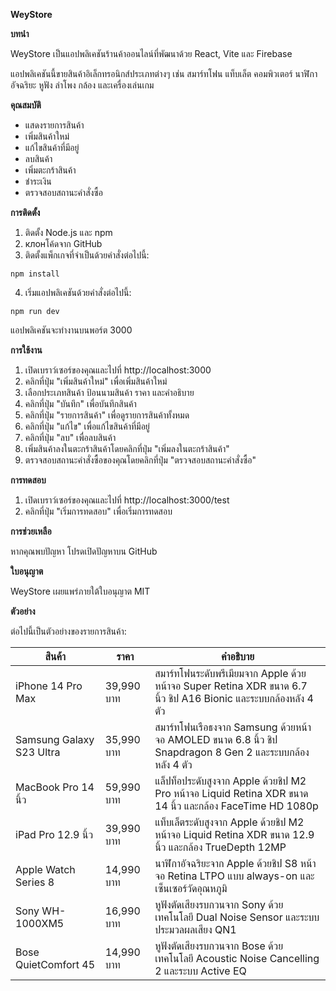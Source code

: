 
**WeyStore**

**บทนำ**

WeyStore เป็นแอปพลิเคชันร้านค้าออนไลน์ที่พัฒนาด้วย React, Vite และ Firebase

แอปพลิเคชันนี้ขายสินค้าอิเล็กทรอนิกส์ประเภทต่างๆ เช่น สมาร์ทโฟน แท็บเล็ต คอมพิวเตอร์ นาฬิกาอัจฉริยะ หูฟัง ลำโพง กล้อง และเครื่องเล่นเกม

**คุณสมบัติ**

* แสดงรายการสินค้า
* เพิ่มสินค้าใหม่
* แก้ไขสินค้าที่มีอยู่
* ลบสินค้า
* เพิ่มตะกร้าสินค้า
* ชำระเงิน
* ตรวจสอบสถานะคำสั่งซื้อ

**การติดตั้ง**

1. ติดตั้ง Node.js และ npm
2. клонโค้ดจาก GitHub
3. ติดตั้งแพ็กเกจที่จำเป็นด้วยคำสั่งต่อไปนี้:

```
npm install
```

4. เริ่มแอปพลิเคชันด้วยคำสั่งต่อไปนี้:

```
npm run dev
```

แอปพลิเคชันจะทำงานบนพอร์ต 3000

**การใช้งาน**

1. เปิดเบราว์เซอร์ของคุณและไปที่ http://localhost:3000
2. คลิกที่ปุ่ม "เพิ่มสินค้าใหม่" เพื่อเพิ่มสินค้าใหม่
3. เลือกประเภทสินค้า ป้อนน​​ามสินค้า ราคา และคำอธิบาย
4. คลิกที่ปุ่ม "บันทึก" เพื่อบันทึกสินค้า
5. คลิกที่ปุ่ม "รายการสินค้า" เพื่อดูรายการสินค้าทั้งหมด
6. คลิกที่ปุ่ม "แก้ไข" เพื่อแก้ไขสินค้าที่มีอยู่
7. คลิกที่ปุ่ม "ลบ" เพื่อลบสินค้า
8. เพิ่มสินค้าลงในตะกร้าสินค้าโดยคลิกที่ปุ่ม "เพิ่มลงในตะกร้าสินค้า"
9. ตรวจสอบสถานะคำสั่งซื้อของคุณโดยคลิกที่ปุ่ม "ตรวจสอบสถานะคำสั่งซื้อ"

**การทดสอบ**

1. เปิดเบราว์เซอร์ของคุณและไปที่ http://localhost:3000/test
2. คลิกที่ปุ่ม "เริ่มการทดสอบ" เพื่อเริ่มการทดสอบ

**การช่วยเหลือ**

หากคุณพบปัญหา โปรดเปิดปัญหาบน GitHub

**ใบอนุญาต**

WeyStore เผยแพร่ภายใต้ใบอนุญาต MIT

**ตัวอย่าง**

ต่อไปนี้เป็นตัวอย่างของรายการสินค้า:


สินค้า | ราคา | คำอธิบาย
------- | -------- | --------
iPhone 14 Pro Max | 39,990 บาท | สมาร์ทโฟนระดับพรีเมียมจาก Apple ด้วยหน้าจอ Super Retina XDR ขนาด 6.7 นิ้ว ชิป A16 Bionic และระบบกล้องหลัง 4 ตัว
Samsung Galaxy S23 Ultra | 35,990 บาท | สมาร์ทโฟนเรือธงจาก Samsung ด้วยหน้าจอ AMOLED ขนาด 6.8 นิ้ว ชิป Snapdragon 8 Gen 2 และระบบกล้องหลัง 4 ตัว
MacBook Pro 14 นิ้ว | 59,990 บาท | แล็ปท็อประดับสูงจาก Apple ด้วยชิป M2 Pro หน้าจอ Liquid Retina XDR ขนาด 14 นิ้ว และกล้อง FaceTime HD 1080p
iPad Pro 12.9 นิ้ว | 39,990 บาท | แท็บเล็ตระดับสูงจาก Apple ด้วยชิป M2 หน้าจอ Liquid Retina XDR ขนาด 12.9 นิ้ว และกล้อง TrueDepth 12MP
Apple Watch Series 8 | 14,990 บาท | นาฬิกาอัจฉริยะจาก Apple ด้วยชิป S8 หน้าจอ Retina LTPO แบบ always-on และเซ็นเซอร์วัดอุณหภูมิ
Sony WH-1000XM5 | 16,990 บาท | หูฟังตัดเสียงรบกวนจาก Sony ด้วยเทคโนโลยี Dual Noise Sensor และระบบประมวลผลเสียง QN1
Bose QuietComfort 45 | 14,990 บาท | หูฟังตัดเสียงรบกวนจาก Bose ด้วยเทคโนโลยี Acoustic Noise Cancelling 2 และระบบ Active EQ


